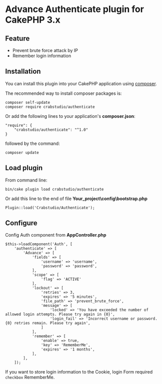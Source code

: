 # Advance Authenticate plugin for CakePHP 3.x

## Feature

- Prevent brute force attack by IP
- Remember login information

## Installation

You can install this plugin into your CakePHP application using [composer](http://getcomposer.org).

The recommended way to install composer packages is:

```
composer self-update
composer require crabstudio/authenticate
```

Or add the following lines to your application's **composer.json**:

```
"require": {
    "crabstudio/authenticate": "^1.0"
}
```
followed by the command:

```
composer update
```

## Load plugin

From command line:
```
bin/cake plugin load crabstudio/authenticate
```

Or add this line to the end of file **Your_project\config\bootstrap.php**
```
Plugin::load('Crabstudio/Authenticate');
```

## Configure

Config Auth component from **AppController.php**
```
$this->loadComponent('Auth', [
    'authenticate' => [
        'Advance' => [
            'fields' => [
                'username' => 'username',
                'password' => 'password',
            ],
            'scope' => [
            	'flag' => 'ACTIVE'
            ],
	        'lockout' => [
	            'retries' => 3,
	            'expires' => '5 minutes',
	            'file_path' => 'prevent_brute_force',
	            'message' => [
	                'locked' => 'You have exceeded the number of allowed login attempts. Please try again in {0}',
	                'login_fail' => 'Incorrect username or password. {0} retries remain. Please try again',
	            ]
	        ],
	        'remember' => [
	            'enable' => true,
	            'key' => 'RememberMe',
	            'expires' => '1 months',
	        ],
        ],
    ]);
```

If you want to store login information to the Cookie, login Form required `checkbox` RememberMe.
